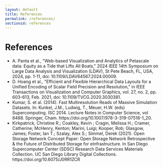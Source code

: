 ```yaml
---
layout: default
title: References
permalink: /references/
sectionid: references
---
```


<div class="container">
    <h1>References</h1>
    <ul>
        <li>A. Panta et al., "Web-based Visualization and Analytics of Petascale data: Equity as a Tide that Lifts All Boats," 2024 IEEE 14th Symposium on Large Data Analysis and Visualization (LDAV), St Pete Beach, FL, USA, 2024, pp. 1-11, doi: 10.1109/LDAV64567.2024.00009.</li>
        <li>D. Hoang et al., "Efficient and Flexible Hierarchical Data Layouts for a Unified Encoding of Scalar Field Precision and Resolution," in IEEE Transactions on Visualization and Computer Graphics, vol. 27, no. 2, pp. 603-613, Feb. 2021, doi: 10.1109/TVCG.2020.3030381.
        </li>
        <li>Kumar, S. et al. (2014). Fast Multiresolution Reads of Massive Simulation Datasets. In: Kunkel, J.M., Ludwig, T., Meuer, H.W. (eds) Supercomputing. ISC 2014. Lecture Notes in Computer Science, vol 8488. Springer, Cham. https://doi.org/10.1007/978-3-319-07518-1_20.</li>
        <li>Kirkpatrick, Christine R.; Coakley, Kevin ; Cragin, Melissa H.; Cramer, Catherine; McHenry, Kenton; Marini, Luigi; Kooper, Rob; Glasgow, James; Foster, Ian T.; Szalay, Alex S.; Simmel, Derek (2021). Open Storage Network Concept Paper: Open Storage Network Retrospective & the Future of Distributed Storage for eInfrastructure. In San Diego Supercomputer Center (SDSC) Research Data Services Materials Collection. UC San Diego Library Digital Collections. https://doi.org/10.6075/J0RR1ZCR
        </li>
    </ul>
</div>
